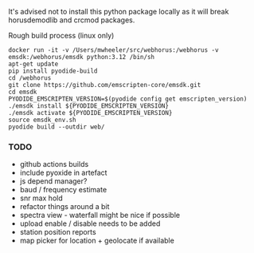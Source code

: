 It's advised not to install this python package locally as it will break horusdemodlib and crcmod packages.

Rough build process (linux only)
```
docker run -it -v /Users/mwheeler/src/webhorus:/webhorus -v emsdk:/webhorus/emsdk python:3.12 /bin/sh
apt-get update
pip install pyodide-build
cd /webhorus
git clone https://github.com/emscripten-core/emsdk.git
cd emsdk
PYODIDE_EMSCRIPTEN_VERSION=$(pyodide config get emscripten_version)
./emsdk install ${PYODIDE_EMSCRIPTEN_VERSION}
./emsdk activate ${PYODIDE_EMSCRIPTEN_VERSION}
source emsdk_env.sh
pyodide build --outdir web/
```


### TODO
- github actions builds
- include pyoxide in artefact
- js depend manager?
- baud / frequency estimate
- snr max hold
- refactor things around a bit
- spectra view - waterfall might be nice if possible
- upload enable / disable needs to be added
- station position reports
- map picker for location + geolocate if available